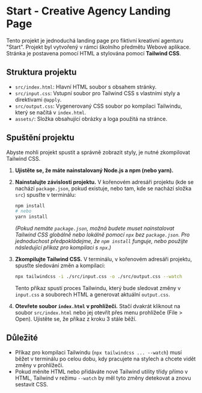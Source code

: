 # Start - Creative Agency Landing Page

Tento projekt je jednoduchá landing page pro fiktivní kreativní agenturu "Start". Projekt byl vytvořený v rámci školního předmětu Webové aplikace. Stránka je postavena pomocí HTML a stylována pomocí **Tailwind CSS**.

## Struktura projektu

- `src/index.html`: Hlavní HTML soubor s obsahem stránky.
- `src/input.css`: Vstupní soubor pro Tailwind CSS s vlastními styly a direktivami `@apply`.
- `src/output.css`: Vygenerovaný CSS soubor po kompilaci Tailwindu, který se načítá v `index.html`.
- `assets/`: Složka obsahující obrázky a loga použitá na stránce.

## Spuštění projektu

Abyste mohli projekt spustit a správně zobrazit styly, je nutné zkompilovat Tailwind CSS.

1.  **Ujistěte se, že máte nainstalovaný Node.js a npm (nebo yarn).**

2.  **Nainstalujte závislosti projektu.** V kořenovém adresáři projektu (kde se nachází `package.json`, pokud existuje, nebo tam, kde se nachází složka `src`) spusťte v terminálu:

    ```bash
    npm install
    # nebo
    yarn install
    ```

    *(Pokud nemáte `package.json`, možná budete muset nainstalovat Tailwind CSS globálně nebo lokálně pomocí `npx` bez `package.json`. Pro jednoduchost předpokládejme, že `npm install` funguje, nebo použijte následující příkaz pro kompilaci s `npx`.)*

3.  **Zkompilujte Tailwind CSS.** V terminálu, v kořenovém adresáři projektu, spusťte sledování změn a kompilaci:

    ```bash
    npx tailwindcss -i ./src/input.css -o ./src/output.css --watch
    ```

    Tento příkaz spustí proces Tailwindu, který bude sledovat změny v `input.css` a souborech HTML a generovat aktuální `output.css`.

4.  **Otevřete soubor `index.html` v prohlížeči.** Stačí dvakrát kliknout na soubor `src/index.html` nebo jej otevřít přes menu prohlížeče (File > Open). Ujistěte se, že příkaz z kroku 3 stále běží.

## Důležité

- Příkaz pro kompilaci Tailwindu (`npx tailwindcss ... --watch`) musí běžet v terminálu po celou dobu, kdy pracujete na stylech a chcete vidět změny v prohlížeči.
- Pokud měníte HTML nebo přidáváte nové Tailwind utility třídy přímo v HTML, Tailwind v režimu `--watch` by měl tyto změny detekovat a znovu sestavit CSS.
